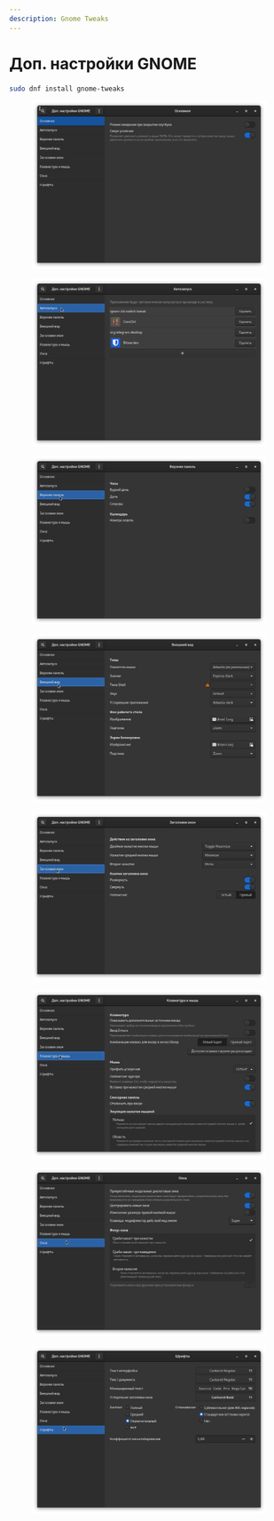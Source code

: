 ```yaml
---
description: Gnome Tweaks
---
```


# Доп. настройки GNOME

```bash
sudo dnf install gnome-tweaks
```

<div>

<figure><img src="../../.gitbook/assets/Снимок экрана от 2022-10-29 13-10-21.png" alt=""><figcaption></figcaption></figure>

 

<figure><img src="../../.gitbook/assets/Снимок экрана от 2022-10-29 13-10-24.png" alt=""><figcaption></figcaption></figure>

 

<figure><img src="../../.gitbook/assets/Снимок экрана от 2022-10-29 13-10-27.png" alt=""><figcaption></figcaption></figure>

 

<figure><img src="../../.gitbook/assets/Снимок экрана от 2022-10-29 13-10-29.png" alt=""><figcaption></figcaption></figure>

 

<figure><img src="../../.gitbook/assets/Снимок экрана от 2022-10-29 13-10-32.png" alt=""><figcaption></figcaption></figure>

 

<figure><img src="../../.gitbook/assets/Снимок экрана от 2022-10-29 13-10-37.png" alt=""><figcaption></figcaption></figure>

 

<figure><img src="../../.gitbook/assets/Снимок экрана от 2022-10-29 13-10-40.png" alt=""><figcaption></figcaption></figure>

 

<figure><img src="../../.gitbook/assets/Снимок экрана от 2022-10-29 13-10-43.png" alt=""><figcaption></figcaption></figure>

</div>
